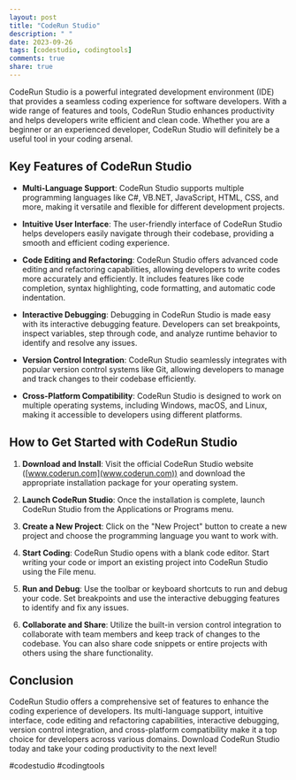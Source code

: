 ```yaml
---
layout: post
title: "CodeRun Studio"
description: " "
date: 2023-09-26
tags: [codestudio, codingtools]
comments: true
share: true
---
```


CodeRun Studio is a powerful integrated development environment (IDE) that provides a seamless coding experience for software developers. With a wide range of features and tools, CodeRun Studio enhances productivity and helps developers write efficient and clean code. Whether you are a beginner or an experienced developer, CodeRun Studio will definitely be a useful tool in your coding arsenal.

## Key Features of CodeRun Studio

* **Multi-Language Support**: CodeRun Studio supports multiple programming languages like C#, VB.NET, JavaScript, HTML, CSS, and more, making it versatile and flexible for different development projects.

* **Intuitive User Interface**: The user-friendly interface of CodeRun Studio helps developers easily navigate through their codebase, providing a smooth and efficient coding experience.

* **Code Editing and Refactoring**: CodeRun Studio offers advanced code editing and refactoring capabilities, allowing developers to write codes more accurately and efficiently. It includes features like code completion, syntax highlighting, code formatting, and automatic code indentation.

* **Interactive Debugging**: Debugging in CodeRun Studio is made easy with its interactive debugging feature. Developers can set breakpoints, inspect variables, step through code, and analyze runtime behavior to identify and resolve any issues.

* **Version Control Integration**: CodeRun Studio seamlessly integrates with popular version control systems like Git, allowing developers to manage and track changes to their codebase efficiently.

* **Cross-Platform Compatibility**: CodeRun Studio is designed to work on multiple operating systems, including Windows, macOS, and Linux, making it accessible to developers using different platforms.

## How to Get Started with CodeRun Studio

1. **Download and Install**: Visit the official CodeRun Studio website ([www.coderun.com](www.coderun.com)) and download the appropriate installation package for your operating system.

2. **Launch CodeRun Studio**: Once the installation is complete, launch CodeRun Studio from the Applications or Programs menu.

3. **Create a New Project**: Click on the "New Project" button to create a new project and choose the programming language you want to work with.

4. **Start Coding**: CodeRun Studio opens with a blank code editor. Start writing your code or import an existing project into CodeRun Studio using the File menu.

5. **Run and Debug**: Use the toolbar or keyboard shortcuts to run and debug your code. Set breakpoints and use the interactive debugging features to identify and fix any issues.

6. **Collaborate and Share**: Utilize the built-in version control integration to collaborate with team members and keep track of changes to the codebase. You can also share code snippets or entire projects with others using the share functionality.

## Conclusion

CodeRun Studio offers a comprehensive set of features to enhance the coding experience of developers. Its multi-language support, intuitive interface, code editing and refactoring capabilities, interactive debugging, version control integration, and cross-platform compatibility make it a top choice for developers across various domains. Download CodeRun Studio today and take your coding productivity to the next level! 

#codestudio #codingtools